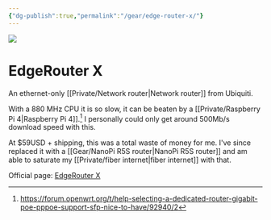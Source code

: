 ```yaml
---
{"dg-publish":true,"permalink":"/gear/edge-router-x/"}
---
```




![](https://www.bhphotovideo.com/images/images1000x1000/ubiquiti_networks_er_x_edgerouter_x_5_port_single_1139738.jpg)

# EdgeRouter X

An ethernet-only [[Private/Network router\|Network router]] from Ubiquiti.

With a 880 MHz CPU it is so slow, it can be beaten by a [[Private/Raspberry Pi 4\|Raspberry Pi 4]].[^1] I personally could only get around 500Mb/s download speed with this.

At $59USD + shipping, this was a total waste of money for me. I've since replaced it with a [[Gear/NanoPi R5S router\|NanoPi R5S router]] and am able to saturate my [[Private/fiber internet\|fiber internet]] with that.

Official page: [EdgeRouter X](https://store.ui.com/collections/operator-edgemax-routers/products/edgerouter-x)

[^1]: https://forum.openwrt.org/t/help-selecting-a-dedicated-router-gigabit-poe-pppoe-support-sfp-nice-to-have/92940/2 